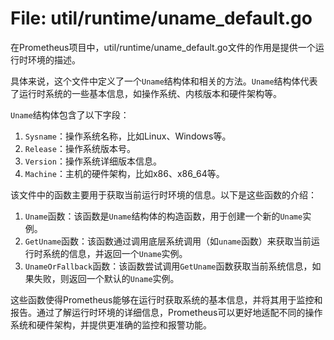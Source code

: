 # File: util/runtime/uname_default.go

在Prometheus项目中，util/runtime/uname_default.go文件的作用是提供一个运行时环境的描述。

具体来说，这个文件中定义了一个`Uname`结构体和相关的方法。`Uname`结构体代表了运行时系统的一些基本信息，如操作系统、内核版本和硬件架构等。

`Uname`结构体包含了以下字段：

1. `Sysname`：操作系统名称，比如Linux、Windows等。
2. `Release`：操作系统版本号。
3. `Version`：操作系统详细版本信息。
4. `Machine`：主机的硬件架构，比如x86、x86_64等。

该文件中的函数主要用于获取当前运行时环境的信息。以下是这些函数的介绍：

1. `Uname`函数：该函数是`Uname`结构体的构造函数，用于创建一个新的`Uname`实例。
2. `GetUname`函数：该函数通过调用底层系统调用（如`uname`函数）来获取当前运行时系统的信息，并返回一个`Uname`实例。
3. `UnameOrFallback`函数：该函数尝试调用`GetUname`函数获取当前系统信息，如果失败，则返回一个默认的`Uname`实例。

这些函数使得Prometheus能够在运行时获取系统的基本信息，并将其用于监控和报告。通过了解运行时环境的详细信息，Prometheus可以更好地适配不同的操作系统和硬件架构，并提供更准确的监控和报警功能。

